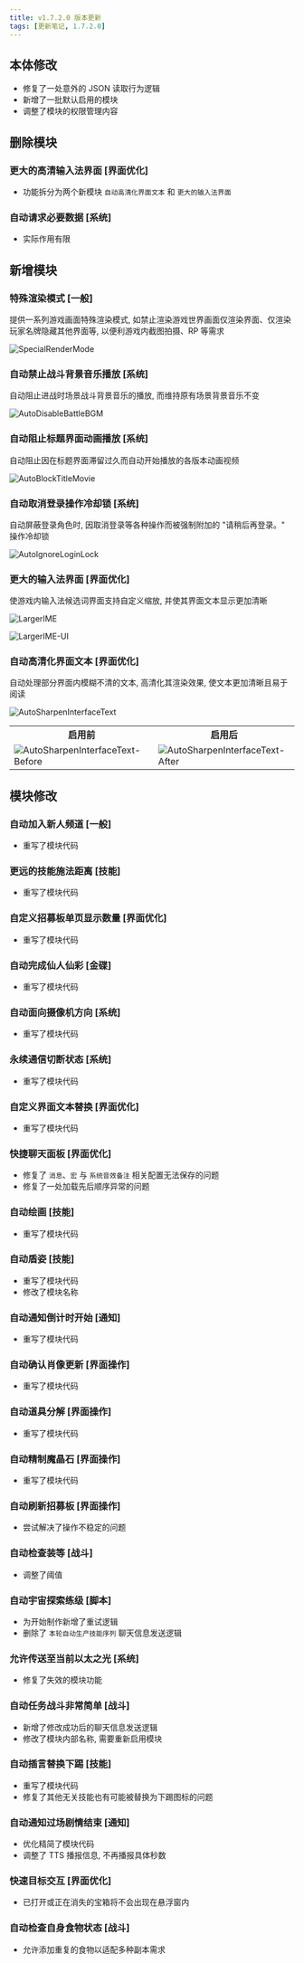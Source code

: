 ```yaml
---
title: v1.7.2.0 版本更新
tags: [更新笔记, 1.7.2.0]
---
```


## 本体修改

- 修复了一处意外的 JSON 读取行为逻辑
- 新增了一批默认启用的模块
- 调整了模块的权限管理内容

## 删除模块

### 更大的高清输入法界面  [界面优化]

- 功能拆分为两个新模块 `自动高清化界面文本` 和 `更大的输入法界面`

### 自动请求必要数据 [系统]

- 实际作用有限

## 新增模块

### 特殊渲染模式 [一般]

提供一系列游戏画面特殊渲染模式, 如禁止渲染游戏世界画面仅渲染界面、仅渲染玩家名牌隐藏其他界面等, 以便利游戏内截图拍摄、RP 等需求

![SpecialRenderMode](/assets/Changelog/1.7.2.0/SpecialRenderMode.png) 

### 自动禁止战斗背景音乐播放 [系统]

自动阻止进战时场景战斗背景音乐的播放, 而维持原有场景背景音乐不变

![AutoDisableBattleBGM](/assets/Changelog/1.7.2.0/AutoDisableBattleBGM.png) 

### 自动阻止标题界面动画播放 [系统]

自动阻止因在标题界面滞留过久而自动开始播放的各版本动画视频

![AutoBlockTitleMovie](/assets/Changelog/1.7.2.0/AutoBlockTitleMovie.png)

### 自动取消登录操作冷却锁 [系统]

自动屏蔽登录角色时, 因取消登录等各种操作而被强制附加的 "请稍后再登录。" 操作冷却锁

![AutoIgnoreLoginLock](/assets/Changelog/1.7.2.0/AutoIgnoreLoginLock.png)

### 更大的输入法界面 [界面优化]

使游戏内输入法候选词界面支持自定义缩放, 并使其界面文本显示更加清晰

![LargerIME](/assets/Changelog/1.7.2.0/LargerIME.png)

![LargerIME-UI](/assets/Changelog/1.7.2.0/LargerIME-UI.png)

### 自动高清化界面文本 [界面优化]

自动处理部分界面内模糊不清的文本, 高清化其渲染效果, 使文本更加清晰且易于阅读

![AutoSharpenInterfaceText](/assets/Changelog/1.7.2.0/AutoSharpenInterfaceText.png)

<table>
  <tr>
    <td align="center"><b>启用前</b></td>
    <td align="center"><b>启用后</b></td>
  </tr>
  <tr>
    <td><img src="/assets/Changelog/1.7.2.0/AutoSharpenInterfaceText-Before.png" alt="AutoSharpenInterfaceText-Before"></td>
    <td><img src="/assets/Changelog/1.7.2.0/AutoSharpenInterfaceText-After.png" alt="AutoSharpenInterfaceText-After"></td>
  </tr>
</table>

## 模块修改

### 自动加入新人频道 [一般]

- 重写了模块代码

### 更远的技能施法距离 [技能]

- 重写了模块代码

### 自定义招募板单页显示数量 [界面优化]

- 重写了模块代码

### 自动完成仙人仙彩 [金碟]

- 重写了模块代码

### 自动面向摄像机方向 [系统]

- 重写了模块代码

### 永续通信切断状态 [系统]

- 重写了模块代码

### 自定义界面文本替换 [界面优化]

- 重写了模块代码

### 快捷聊天面板 [界面优化]

- 修复了 `消息`、`宏` 与 `系统音效备注` 相关配置无法保存的问题
- 修复了一处加载先后顺序异常的问题

### 自动绘画 [技能]

- 重写了模块代码

### 自动盾姿 [技能]

- 重写了模块代码
- 修改了模块名称

### 自动通知倒计时开始 [通知]

- 重写了模块代码

### 自动确认肖像更新 [界面操作]

- 重写了模块代码

### 自动道具分解 [界面操作]

- 重写了模块代码

### 自动精制魔晶石 [界面操作]

- 重写了模块代码

### 自动刷新招募板 [界面操作]

- 尝试解决了操作不稳定的问题

### 自动检查装等 [战斗]

- 调整了阈值

### 自动宇宙探索练级 [脚本]

- 为开始制作新增了重试逻辑
- 删除了 `本轮自动生产技能序列` 聊天信息发送逻辑

### 允许传送至当前以太之光 [系统]

- 修复了失效的模块功能

### 自动任务战斗非常简单 [战斗]

- 新增了修改成功后的聊天信息发送逻辑
- 修改了模块内部名称, 需要重新启用模块

### 自动插言替换下踢 [技能]

- 重写了模块代码
- 修复了其他无关技能也有可能被替换为下踢图标的问题

### 自动通知过场剧情结束 [通知]

- 优化精简了模块代码
- 调整了 TTS 播报信息, 不再播报具体秒数

### 快速目标交互 [界面优化]

- 已打开或正在消失的宝箱将不会出现在悬浮窗内

### 自动检查自身食物状态 [战斗]

- 允许添加重复的食物以适配多种副本需求